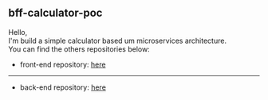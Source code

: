 ## bff-calculator-poc

Hello, <br/>
I'm build a simple calculator based um microservices architecture.<br/>
You can find the others repositories below:<br/>
* front-end repository: [here](https://github.com/nicolasperuch/frontend-calculator-poc)<br/>
***
* back-end repository: [here](https://github.com/nicolasperuch/backend-calculator-poc)



